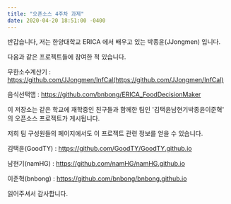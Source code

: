 ```yaml
---
title: "오픈소스 4주차 과제"
date: 2020-04-20 18:51:00 -0400
---
```

반갑습니다, 저는 한양대학교 ERICA 에서 배우고 있는 박종윤(JJongmen) 입니다.

다음과 같은 프로젝트들에 참여한 적 있습니다.

무한소수계산기 : https://github.com/JJongmen/InfCal(https://github.com/JJongmen/InfCal)

음식선택앱 : https://github.com/bnbong/ERICA_FoodDecisionMaker

이 저장소는 같은 학교에 재학중인 친구들과 함께한 팀인 '김택윤남현기박종윤이준혁' 의 오픈소스 프로젝트가 게시됩니다.

저희 팀 구성원들의 페이지에서도 이 프로젝트 관련 정보를 얻을 수 있습니다.

김택윤(GoodTY) : https://github.com/GoodTY/GoodTY.github.io

남현기(namHG) : https://github.com/namHG/namHG.github.io

이준혁(bnbong) : https://github.com/bnbong/bnbong.github.io

읽어주셔서 감사합니다.
